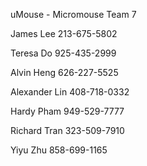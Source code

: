uMouse  -  Micromouse Team 7

James Lee 213-675-5802

Teresa Do 925-435-2999

Alvin Heng 626-227-5525

Alexander Lin 408-718-0332

Hardy Pham 949-529-7777

Richard Tran 323-509-7910

Yiyu Zhu 858-699-1165
